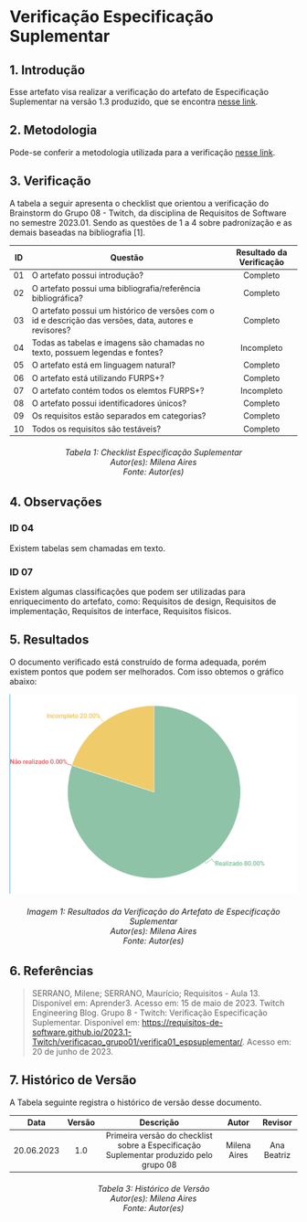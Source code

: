 # Verificação Especificação Suplementar

## 1. Introdução

Esse artefato visa realizar a verificação do artefato de Especificação Suplementar na versão 1.3 produzido, que se encontra [nesse link](https://requisitos-de-software.github.io/2023.1-Twitch/modelagem/esp_suplementar/).

## 2. Metodologia

Pode-se conferir a metodologia utilizada para a verificação [nesse link](https://requisitos-de-software.github.io/2023.1-Twitch/verifica_valida_grupo08/planejamento/).

## 3. Verificação

A tabela a seguir apresenta o checklist que orientou a verificação do Brainstorm do Grupo 08 - Twitch, da disciplina de Requisitos de Software no semestre 2023.01. Sendo as questões de 1 a 4 sobre padronização e as demais baseadas na bibliografia [1].

| ID |Questão| Resultado da Verificação |
| :---: | --- | :---: |
| 01 | O artefato possui introdução? | Completo |
| 02 | O artefato possui uma bibliografia/referência bibliográfica?   | Completo |
| 03 | O artefato possui um histórico de versões com o id e descrição das versões, data, autores e revisores? | Completo |  
| 04 | Todas as tabelas e imagens são chamadas no texto, possuem legendas e fontes? | Incompleto |
| 05 | O artefato está em linguagem natural? | Completo |
| 06 | O artefato está utilizando FURPS+? | Completo |
| 07 | O artefato contém todos os elemtos FURPS+? | Incompleto |
| 08 | O artefato possui identificadores únicos? | Completo |
| 09 | Os requisitos estão separados em categorias? | Completo |
| 10 | Todos os requisitos são testáveis? | Completo |

<h6 align = "center"> Tabela 1: Checklist Especificação Suplementar
<br> Autor(es): Milena Aires
<br>Fonte: Autor(es)</h6>

## 4. Observações 
### ID 04
Existem tabelas sem chamadas em texto.

### ID 07 
Existem algumas classificações que podem ser utilizadas para enriquecimento do artefato, como: Requisitos de design, Requisitos de implementação, Requisitos de interface, Requisitos físicos.

## 5. Resultados
O documento verificado está construído de forma adequada, porém existem pontos que podem ser melhorados. Com isso obtemos o gráfico abaixo: 

![Resultados Especificação Suplementar](./imagens/verificacao_esp.png)

<h6 align = "center"> Imagem 1: Resultados da Verificação do Artefato de Especificação Suplementar
<br> Autor(es): Milena Aires 
<br>Fonte: Autor(es)</h6>

## 6. Referências
> SERRANO, Milene; SERRANO, Maurício; Requisitos - Aula 13. Disponível em: Aprender3. Acesso em: 15 de maio de 2023. Twitch Engineering Blog.
> Grupo 8 - Twitch: Verificação Especificação Suplementar. Disponível em: https://requisitos-de-software.github.io/2023.1-Twitch/verificacao_grupo01/verifica01_espsuplementar/. Acesso em: 20 de junho de 2023.

## 7. Histórico de Versão

A Tabela seguinte registra o histórico de versão desse documento.

|**Data** | **Versão** | **Descrição** | **Autor** | **Revisor** |
|:---: | :---: | :---: | :---: | :---: |
|20.06.2023| 1.0 | Primeira versão do checklist sobre a Especificação Suplementar produzido pelo grupo 08| Milena Aires | Ana Beatriz |

<h6 align = "center"> Tabela 3: Histórico de Versão
<br> Autor(es): Milena Aires 
<br>Fonte: Autor(es)</h6>
